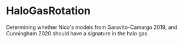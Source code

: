 # HaloGasRotation

Determining whether Nico's models from Garavito-Camargo 2019, and Cunningham 2020 should have a signature in the halo gas. 

